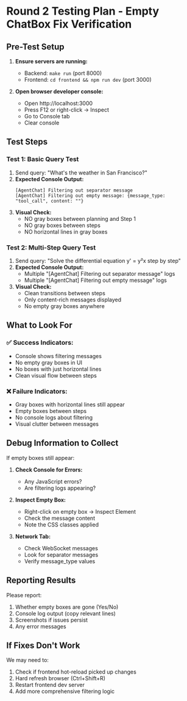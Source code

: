 # Round 2 Testing Plan - Empty ChatBox Fix Verification

## Pre-Test Setup

1. **Ensure servers are running:**
   - Backend: `make run` (port 8000)
   - Frontend: `cd frontend && npm run dev` (port 3000)

2. **Open browser developer console:**
   - Open http://localhost:3000
   - Press F12 or right-click → Inspect
   - Go to Console tab
   - Clear console

## Test Steps

### Test 1: Basic Query Test
1. Send query: "What's the weather in San Francisco?"
2. **Expected Console Output:**
   ```
   [AgentChat] Filtering out separator message
   [AgentChat] Filtering out empty message: {message_type: "tool_call", content: ""}
   ```
3. **Visual Check:**
   - NO gray boxes between planning and Step 1
   - NO gray boxes between steps
   - NO horizontal lines in gray boxes

### Test 2: Multi-Step Query Test  
1. Send query: "Solve the differential equation y' = y²x step by step"
2. **Expected Console Output:**
   - Multiple "[AgentChat] Filtering out separator message" logs
   - Multiple "[AgentChat] Filtering out empty message" logs
3. **Visual Check:**
   - Clean transitions between steps
   - Only content-rich messages displayed
   - No empty gray boxes anywhere

## What to Look For

### ✅ Success Indicators:
- Console shows filtering messages
- No empty gray boxes in UI
- No boxes with just horizontal lines
- Clean visual flow between steps

### ❌ Failure Indicators:
- Gray boxes with horizontal lines still appear
- Empty boxes between steps
- No console logs about filtering
- Visual clutter between messages

## Debug Information to Collect

If empty boxes still appear:

1. **Check Console for Errors:**
   - Any JavaScript errors?
   - Are filtering logs appearing?

2. **Inspect Empty Box:**
   - Right-click on empty box → Inspect Element
   - Check the message content
   - Note the CSS classes applied

3. **Network Tab:**
   - Check WebSocket messages
   - Look for separator messages
   - Verify message_type values

## Reporting Results

Please report:
1. Whether empty boxes are gone (Yes/No)
2. Console log output (copy relevant lines)
3. Screenshots if issues persist
4. Any error messages

## If Fixes Don't Work

We may need to:
1. Check if frontend hot-reload picked up changes
2. Hard refresh browser (Ctrl+Shift+R)
3. Restart frontend dev server
4. Add more comprehensive filtering logic